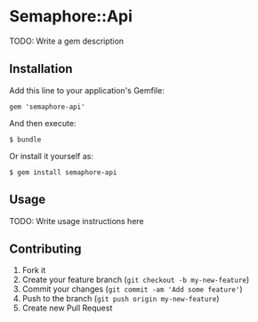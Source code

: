 # Semaphore::Api

TODO: Write a gem description

## Installation

Add this line to your application's Gemfile:

    gem 'semaphore-api'

And then execute:

    $ bundle

Or install it yourself as:

    $ gem install semaphore-api

## Usage

TODO: Write usage instructions here

## Contributing

1. Fork it
2. Create your feature branch (`git checkout -b my-new-feature`)
3. Commit your changes (`git commit -am 'Add some feature'`)
4. Push to the branch (`git push origin my-new-feature`)
5. Create new Pull Request
